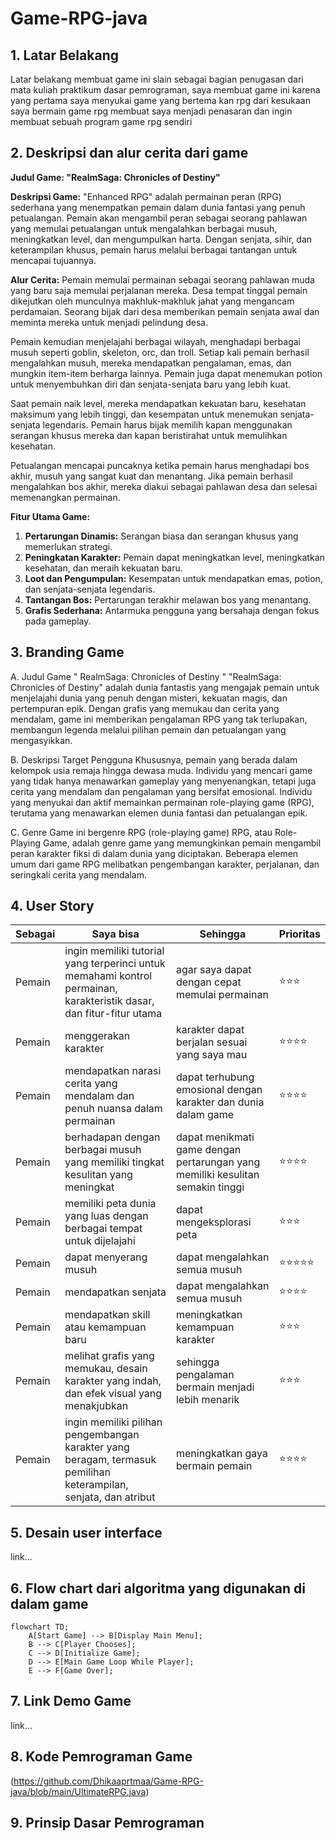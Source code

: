 # Game-RPG-java

## 1. Latar Belakang

Latar belakang membuat game ini slain sebagai bagian penugasan dari mata kuliah praktikum dasar pemrograman, saya membuat game ini karena yang pertama saya menyukai game yang bertema kan rpg
dari kesukaan saya bermain game rpg membuat saya menjadi penasaran dan ingin membuat sebuah program game rpg sendiri

## 2. Deskripsi dan alur cerita dari game 

**Judul Game: "RealmSaga: Chronicles of Destiny"**

**Deskripsi Game:**
"Enhanced RPG" adalah permainan peran (RPG) sederhana yang menempatkan pemain dalam dunia fantasi yang penuh petualangan. Pemain akan mengambil peran sebagai seorang pahlawan yang memulai petualangan untuk mengalahkan berbagai musuh, meningkatkan level, dan mengumpulkan harta. Dengan senjata, sihir, dan keterampilan khusus, pemain harus melalui berbagai tantangan untuk mencapai tujuannya.

**Alur Cerita:**
Pemain memulai permainan sebagai seorang pahlawan muda yang baru saja memulai perjalanan mereka. Desa tempat tinggal pemain dikejutkan oleh munculnya makhluk-makhluk jahat yang mengancam perdamaian. Seorang bijak dari desa memberikan pemain senjata awal dan meminta mereka untuk menjadi pelindung desa.

Pemain kemudian menjelajahi berbagai wilayah, menghadapi berbagai musuh seperti goblin, skeleton, orc, dan troll. Setiap kali pemain berhasil mengalahkan musuh, mereka mendapatkan pengalaman, emas, dan mungkin item-item berharga lainnya. Pemain juga dapat menemukan potion untuk menyembuhkan diri dan senjata-senjata baru yang lebih kuat.

Saat pemain naik level, mereka mendapatkan kekuatan baru, kesehatan maksimum yang lebih tinggi, dan kesempatan untuk menemukan senjata-senjata legendaris. Pemain harus bijak memilih kapan menggunakan serangan khusus mereka dan kapan beristirahat untuk memulihkan kesehatan.

Petualangan mencapai puncaknya ketika pemain harus menghadapi bos akhir, musuh yang sangat kuat dan menantang. Jika pemain berhasil mengalahkan bos akhir, mereka diakui sebagai pahlawan desa dan selesai memenangkan permainan.

**Fitur Utama Game:**
1. **Pertarungan Dinamis:** Serangan biasa dan serangan khusus yang memerlukan strategi.
2. **Peningkatan Karakter:** Pemain dapat meningkatkan level, meningkatkan kesehatan, dan meraih kekuatan baru.
3. **Loot dan Pengumpulan:** Kesempatan untuk mendapatkan emas, potion, dan senjata-senjata legendaris.
4. **Tantangan Bos:** Pertarungan terakhir melawan bos yang menantang.
5. **Grafis Sederhana:** Antarmuka pengguna yang bersahaja dengan fokus pada gameplay.

## 3. Branding Game

A. Judul Game
" RealmSaga: Chronicles of Destiny "
"RealmSaga: Chronicles of Destiny" adalah dunia fantastis yang mengajak pemain untuk menjelajahi dunia yang penuh dengan misteri, kekuatan magis, dan pertempuran epik. Dengan grafis yang memukau dan cerita yang mendalam, game ini memberikan pengalaman RPG yang tak terlupakan, membangun legenda melalui pilihan pemain dan petualangan yang mengasyikkan.

B. Deskripsi Target Pengguna
Khususnya, pemain yang berada dalam kelompok usia remaja hingga dewasa muda.
Individu yang mencari game yang tidak hanya menawarkan gameplay yang menyenangkan, tetapi juga cerita yang mendalam dan pengalaman yang bersifat emosional.
Individu yang menyukai dan aktif memainkan permainan role-playing game (RPG), terutama yang menawarkan elemen dunia fantasi dan petualangan epik.

C. Genre
Game ini bergenre RPG (role-playing game)
RPG, atau Role-Playing Game, adalah genre game yang memungkinkan pemain mengambil peran karakter fiksi di dalam dunia yang diciptakan. Beberapa elemen umum dari game RPG melibatkan pengembangan karakter, perjalanan, dan seringkali cerita yang mendalam.

## 4. User Story

Sebagai | Saya bisa | Sehingga | Prioritas
---|---|---|---
Pemain |ingin memiliki tutorial yang terperinci untuk memahami kontrol permainan, karakteristik dasar, dan fitur-fitur utama |agar saya dapat dengan cepat memulai permainan  | ⭐⭐⭐
Pemain |menggerakan karakter |karakter dapat berjalan sesuai yang saya mau | ⭐⭐⭐⭐
Pemain |mendapatkan narasi cerita yang mendalam dan penuh nuansa dalam permainan |dapat terhubung emosional dengan karakter dan dunia dalam game | ⭐⭐⭐⭐
Pemain | berhadapan dengan berbagai musuh yang memiliki tingkat kesulitan yang meningkat |dapat menikmati game dengan pertarungan yang memiliki kesulitan semakin tinggi | ⭐⭐⭐⭐
Pemain |memiliki peta dunia yang luas dengan berbagai tempat untuk dijelajahi |dapat mengeksplorasi peta | ⭐⭐⭐
Pemain |dapat menyerang musuh |dapat mengalahkan semua musuh | ⭐⭐⭐⭐⭐
Pemain |mendapatkan senjata |dapat mengalahkan semua musuh | ⭐⭐⭐⭐
Pemain |mendapatkan skill atau kemampuan baru |meningkatkan kemampuan karakter | ⭐⭐⭐
Pemain | melihat grafis yang memukau, desain karakter yang indah, dan efek visual yang menakjubkan |sehingga pengalaman bermain menjadi lebih menarik | ⭐⭐⭐
Pemain |ingin memiliki pilihan pengembangan karakter yang beragam, termasuk pemilihan keterampilan, senjata, dan atribut |meningkatkan gaya bermain pemain | ⭐⭐⭐⭐

## 5. Desain user interface

link...

## 6. Flow chart dari algoritma yang digunakan di dalam game 

```mermaid
flowchart TD;
    A[Start Game] --> B[Display Main Menu];
    B --> C[Player Chooses];
    C --> D[Initialize Game];
    D --> E[Main Game Loop While Player];
    E --> F[Game Over];
```

## 7. Link Demo Game 

link...

## 8. Kode Pemrograman Game 

(https://github.com/Dhikaaprtmaa/Game-RPG-java/blob/main/UltimateRPG.java)

## 9. Prinsip Dasar Pemrograman 

